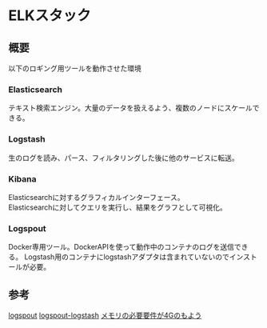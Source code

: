 # ELKスタック

## 概要

以下のロギング用ツールを動作させた環境

### Elasticsearch

テキスト検索エンジン。大量のデータを扱えるよう、複数のノードにスケールできる。

### Logstash

生のログを読み、パース、フィルタリングした後に他のサービスに転送。

### Kibana

Elasticsearchに対するグラフィカルインターフェース。  
Elasticsearchに対してクエリを実行し、結果をグラフとして可視化。

### Logspout

Docker専用ツール。DockerAPIを使って動作中のコンテナのログを送信できる。
Logstash用のコンテナにlogstashアダプタは含まれていないのでインストールが必要。


## 参考

[logspout][*1]
[logspout-logstash][*2]
[メモリの必要要件が4Gのもよう][*3]

[*1]:https://github.com/gliderlabs/Logspout
[*2]:https://github.com/looplab/logspout-Logstash
[*3]:http://snickerjp.blogspot.jp/2016/06/elk-elasticsearch-kibana-beatsfilebeat.html
